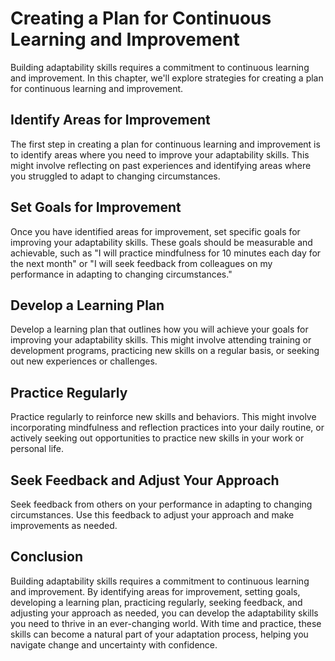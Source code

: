 Creating a Plan for Continuous Learning and Improvement
===============================================================================================================

Building adaptability skills requires a commitment to continuous learning and improvement. In this chapter, we'll explore strategies for creating a plan for continuous learning and improvement.

Identify Areas for Improvement
------------------------------

The first step in creating a plan for continuous learning and improvement is to identify areas where you need to improve your adaptability skills. This might involve reflecting on past experiences and identifying areas where you struggled to adapt to changing circumstances.

Set Goals for Improvement
-------------------------

Once you have identified areas for improvement, set specific goals for improving your adaptability skills. These goals should be measurable and achievable, such as "I will practice mindfulness for 10 minutes each day for the next month" or "I will seek feedback from colleagues on my performance in adapting to changing circumstances."

Develop a Learning Plan
-----------------------

Develop a learning plan that outlines how you will achieve your goals for improving your adaptability skills. This might involve attending training or development programs, practicing new skills on a regular basis, or seeking out new experiences or challenges.

Practice Regularly
------------------

Practice regularly to reinforce new skills and behaviors. This might involve incorporating mindfulness and reflection practices into your daily routine, or actively seeking out opportunities to practice new skills in your work or personal life.

Seek Feedback and Adjust Your Approach
--------------------------------------

Seek feedback from others on your performance in adapting to changing circumstances. Use this feedback to adjust your approach and make improvements as needed.

Conclusion
----------

Building adaptability skills requires a commitment to continuous learning and improvement. By identifying areas for improvement, setting goals, developing a learning plan, practicing regularly, seeking feedback, and adjusting your approach as needed, you can develop the adaptability skills you need to thrive in an ever-changing world. With time and practice, these skills can become a natural part of your adaptation process, helping you navigate change and uncertainty with confidence.
